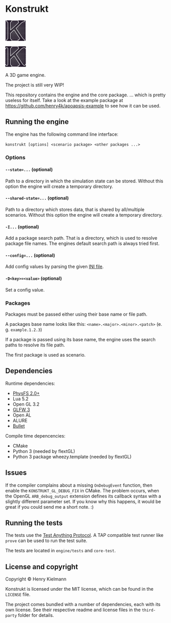 Konstrukt
=========

![](icons/blueprint_square.svg)

![](icons/blueprint_circle.svg)

A 3D game engine.

The project is still very WIP!

This repository contains the engine and the core package.
... which is pretty useless for itself.  Take a look at the example package
at https://github.com/henry4k/apoapsis-example to see how it can be used.


## Running the engine

The engine has the following command line interface:

`konstrukt [options] <scenario package> <other packages ...>`


### Options

#### `--state=...` (optional)

Path to a directory in which the simulation state can be stored.
Without this option the engine will create a temporary directory.


#### `--shared-state=...` (optional)

Path to a directory which stores data, that is shared by all/multiple
scenarios.  Without this option the engine will create a temporary directory.


#### `-I...` (optional)

Add a package search path.  That is a directory, which is used to resolve
package file names.  The engines default search path is always tried first.


#### `--config=...` (optional)

Add config values by parsing the given [INI file](https://en.wikipedia.org/wiki/INI_file).


#### `-D<key>=<value>` (optional)

Set a config value.


### Packages

Packages must be passed either using their base name or file path.

A packages base name looks like this: `<name>.<major>.<minor>.<patch>` (e. g. `example.1.2.3`)

If a package is passed using its base name, the engine uses the search paths
to resolve its file path.

The first package is used as scenario.


## Dependencies

Runtime dependencies:

- [PhysFS 2.0+](http://icculus.org/physfs/)
- Lua 5.2
- Open GL 3.2
- [GLFW 3](http://www.glfw.org/)
- Open AL
- ALURE
- [Bullet](http://bulletphysics.org/)


Compile time depencencies:

- CMake
- Python 3 (needed by flextGL)
- Python 3 package wheezy.template (needed by flextGL)


## Issues

If the compiler complains about a missing `OnDebugEvent` function, then enable
the `KONSTRUKT_GL_DEBUG_FIX` in CMake.  The problem occurs, when the OpenGL
`ARB_debug_output` extension defines its callback syntax with a slightly
different parameter set.  If you know why this happens, it would be great if
you could send me a short note. :)


## Running the tests

The tests use the [Test Anything Protocol](http://testanything.org/).  A TAP
compatible test runner like `prove` can be used to run the test suite.

The tests are located in `engine/tests` and `core-test`.


## License and copyright

Copyright © Henry Kielmann

Konstrukt is licensed under the MIT license, which can be found in the
`LICENSE` file.

The project comes bundled with a number of dependencies, each with its own license.
See their respective readme and license files in the `third-party` folder
for details.
